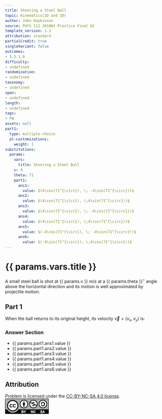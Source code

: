 ```yaml
---
title: Shooting a Steel Ball
topic: Kinematics(2D and 3D)
author: John Hopkinson
source: PHYS 112 2018W1 Practice Final Q1
template_version: 1.3
attribution: standard
partialCredit: true
singleVariant: false
outcomes:
- 5.5.1.0
difficulty:
- undefined
randomization:
- undefined
taxonomy:
- undefined
span:
- undefined
length:
- undefined
tags:
- PW
assets: null
part1:
  type: multiple-choice
  pl-customizations:
    weight: 1
substitutions:
  params:
    vars:
      title: Shooting a Steel Ball
    v: 4
    theta: 71
    part1:
      ans1:
        value: $(4\cos(71^{\circ}), \; -4\sin(71^{\circ}))$
      ans2:
        value: $(4\cos(71^{\circ}), \;4\sin(71^{\circ}))$
      ans3:
        value: $(4\sin(71^{\circ}), \; -4\cos(71^{\circ}))$
      ans4:
        value: $(4\sin(71^{\circ}), \;4\cos(71^{\circ}))$
      ans5:
        value: $(-4\cos(71^{\circ}), \; -4\sin(71^{\circ}))$
      ans6:
        value: $(-4\sin(71^{\circ}), \;4\cos(71^{\circ}))$
---
```

# {{ params.vars.title }}
A small steel ball is shot at {{ params.v }} $m/s$ at a {{ params.theta }}$^{\circ}$ angle above the horizontal direction and its motion is well approximated by projectile motion.

## Part 1

When the ball returns to its original height, its velocity $\overrightarrow{v} = (v_x, v_y)$ is:

### Answer Section

- {{ params.part1.ans1.value }}
- {{ params.part1.ans2.value }}
- {{ params.part1.ans3.value }}
- {{ params.part1.ans4.value }}
- {{ params.part1.ans5.value }}
- {{ params.part1.ans6.value }}

## Attribution

Problem is licensed under the [CC-BY-NC-SA 4.0 license](https://creativecommons.org/licenses/by-nc-sa/4.0/).<br> ![The Creative Commons 4.0 license requiring attribution-BY, non-commercial-NC, and share-alike-SA license.](https://raw.githubusercontent.com/firasm/bits/master/by-nc-sa.png)